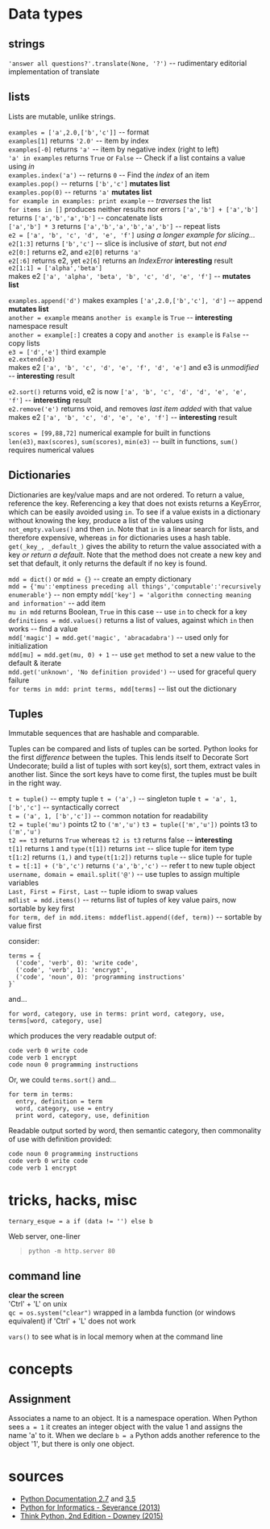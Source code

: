 # Data types  

## strings

`'answer all questions?'.translate(None, '?')`  --  rudimentary editorial implementation of translate  

## lists

Lists are mutable, unlike strings.

`examples = ['a',2.0,['b','c']]`  --  format  
`examples[1]` returns `'2.0'`  --  item by index  
`examples[-0]` returns `'a'`  --  item by negative index (right to left)  
`'a' in examples` returns `True` or `False`  --  Check if a list contains a value using _in_  
`examples.index('a')`  --  returns `0`  -- Find the _index_ of an item  
`examples.pop()`   --  returns `['b','c']`  **mutates list**  
`examples.pop(0)`   --  returns  `'a'`  **mutates list**  
`for example in examples: print example`  --   _traverses_ the list  
`for items in []` produces neither results nor errors 
`['a','b'] + ['a','b']` returns `['a','b','a','b']`  --  concatenate lists  
`['a','b'] * 3` returns `['a','b','a','b','a','b']`  --  repeat lists  
`e2 = ['a', 'b', 'c', 'd', 'e', 'f']`  _using a longer example for slicing..._  
`e2[1:3]` returns `['b','c']`  --  slice is inclusive of _start_, but not _end_  
`e2[0:]` returns e2, and `e2[0]` returns `'a'`  
`e2[:6]` returns e2, yet `e2[6]` returns an _IndexError_  **interesting** result  
`e2[1:1] = ['alpha','beta']`  
makes e2 `['a', 'alpha', 'beta', 'b', 'c', 'd', 'e', 'f']`  -- **mutates list**  

`examples.append('d')` makes examples `['a',2.0,['b','c'], 'd']`  -- append **mutates list**  
`another = example` means `another is example` is `True` -- **interesting** namespace result  
`another = example[:]` creates a copy and `another is example` is `False`  -- copy lists  
`e3 = ['d','e']` third example  
`e2.extend(e3)`  
makes e2 `['a', 'b', 'c', 'd', 'e', 'f', 'd', 'e']` and e3 is _unmodified_   --  **interesting** result  

`e2.sort()` returns void, e2 is now `['a', 'b', 'c', 'd', 'd', 'e', 'e', 'f']`  -- **interesting** result  
`e2.remove('e')` returns void, and removes _last item added_ with that value  
makes e2 `['a', 'b', 'c', 'd', 'e', 'e', 'f']`  --  **interesting** result  

`scores = [99,88,72]` numerical example for built in functions  
`len(e3)`, `max(scores)`, `sum(scores)`, `min(e3)`  -- built in functions, `sum()` requires numerical values  

## Dictionaries

Dictionaries are key/value maps and are not ordered. To return a value, reference the key. Referencing a key that does not exists returns a KeyError, which can be easily avoided using `in`. To see if a value exists in a dictionary without knowing the key, produce a list of the values using `not_empty.values()` and then `in`. Note that `in` is a linear search for lists, and therefore expensive, whereas `in` for dictionaries uses a hash table. `get(_key_, _default_)` gives the ability to return the value associated with a key _or return a default_. Note that the method does not create a new key and set that default, it only returns the default if no key is found.

`mdd = dict()` or `mdd = {}` --  create an empty dictionary  
`mdd = {'mu':'emptiness preceding all things','computable':'recursively enumerable'}`  --  non empty
`mdd['key'] = 'algorithm connecting meaning and information'` -- add item  
`mu in mdd` returns Boolean, `True` in this case  --  use `in` to check for a key  
`definitions = mdd.values()` returns a list of values, against which `in` then works  -- find a value  
`mdd['magic'] = mdd.get('magic', 'abracadabra')`  --  used only for initialization  
`mdd[mu] = mdd.get(mu, 0) + 1`  --  use `get` method to set a new value to the default & iterate  
`mdd.get('unknown', 'No definition provided')`  --  used for graceful query failure  
`for terms in mdd: print terms, mdd[terms]`  --  list out the dictionary  

## Tuples
Immutable sequences that are hashable and comparable.

Tuples can be compared and lists of tuples can be sorted. Python looks for the first _difference_ between the tuples. This lends itself to Decorate Sort Undecorate; build a list of tuples with sort key(s), sort them, extract vales in another list. Since the sort keys have to come first, the tuples must be built in the right way.

`t = tuple()`  --  empty tuple
`t = ('a',)`  --  singleton tuple
`t = 'a', 1, ['b','c']`  --  syntactically correct  
`t = ('a', 1, ['b','c'])`  --  common notation for readability  
`t2 = tuple('mu')` points t2 to `('m','u')` `t3 = tuple(['m','u'])` points t3 to `('m','u')`  
`t2 == t3` returns `True` whereas `t2 is t3` returns false  --  **interesting**  
`t[1]` returns `1` and `type(t[1])` returns `int`  --  slice tuple for item type  
`t[1:2]` returns `(1,)` and `type(t[1:2])` returns `tuple`  --  slice tuple for tuple  
`t = t[:1] + ('b','c')` returns `('a','b','c')`  --  refer t to new tuple object  
`username, domain = email.split('@')`  --  use tuples to assign multiple variables  
`Last, First = First, Last`  --  tuple idiom to swap values  
`mdlist = mdd.items()`  --  returns list of tuples of key value pairs, now sortable by key first  
`for term, def in mdd.items: mddeflist.append((def, term))`  --  sortable by value first  

consider:

    terms = {  
      ('code', 'verb', 0): 'write code',  
      ('code', 'verb', 1): 'encrypt',  
      ('code', 'noun', 0): 'programming instructions'  
    }`

and...

`for word, category, use in terms: print word, category, use, terms[word, category, use]`  

which produces the very readable output of:

    code verb 0 write code  
    code verb 1 encrypt  
    code noun 0 programming instructions  

Or, we could `terms.sort()` and...

    for term in terms:
      entry, definition = term
      word, category, use = entry
      print word, category, use, definition

Readable output sorted by word, then semantic category, then commonality of use with definition provided:

    code noun 0 programming instructions
    code verb 0 write code
    code verb 1 encrypt

# tricks, hacks, misc

`ternary_esque = a if (data != '') else b`  

Web server, one-liner
>`python -m http.server 80`

## command line

__clear the screen__  
'Ctrl' + 'L' on unix  
`qc = os.system("clear")` wrapped in a lambda function (or windows equivalent) if 'Ctrl' + 'L' does not work

`vars()` to see what is in local memory when at the command line

# concepts

## Assignment 
Associates a name to an object. It is a namespace operation. When Python sees `a = 1` it creates an integer object with the value 1 and assigns the name 'a' to it. When we declare `b = a` Python adds another reference to the object '1', but there is only one object.

# sources  

* [Python Documentation 2.7](https://docs.python.org/2/) and [3.5](https://docs.python.org/3.5/)
* [Python for Informatics - Severance (2013)](http://www.pythonlearn.com/html-270/index.html)
* [Think Python, 2nd Edition - Downey (2015)](http://www.greenteapress.com/thinkpython/)